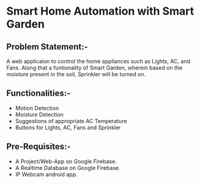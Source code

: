 # Smart Home Automation with Smart Garden
## Problem Statement:-
A web applicaion to control the home appliances such as Lights, AC, and Fans. Along that a funtionality of Smart Garden, wherein based on the moisture present in the soil, Sprinkler will be turned on. 

## Functionalities:-
* Motion Detection
* Moisture Detection
* Suggestions of appropriate AC Temperature
* Buttons for Lights, AC, Fans and Sprinkler

## Pre-Requisites:-
- A Project/Web-App on Google Firebase.
- A Realtime Database on Google Firebase.
- IP Webcam android app.
